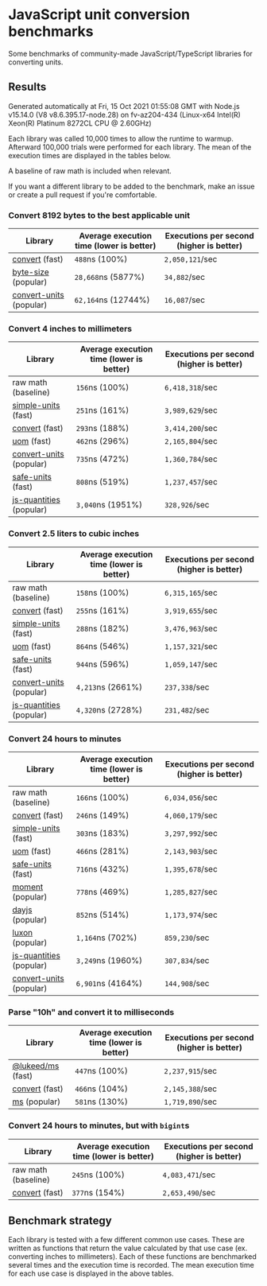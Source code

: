# JavaScript unit conversion benchmarks

Some benchmarks of community-made JavaScript/TypeScript libraries for converting units.

## Results

<!-- beginblock(results) -->

Generated automatically at Fri, 15 Oct 2021 01:55:08 GMT with Node.js v15.14.0 (V8 v8.6.395.17-node.28) on fv-az204-434 (Linux-x64 Intel(R) Xeon(R) Platinum 8272CL CPU @ 2.60GHz)

Each library was called 10,000 times to allow the runtime to warmup.
Afterward 100,000 trials were performed for each library.
The mean of the execution times are displayed in the tables below.

A baseline of raw math is included when relevant.

If you want a different library to be added to the benchmark, make an issue or create a pull request if you're comfortable.

### Convert 8192 bytes to the best applicable unit

| Library                                                            | Average execution time (lower is better) | Executions per second (higher is better) |
| ------------------------------------------------------------------ | ---------------------------------------- | ---------------------------------------- |
| [convert](https://npmjs.com/package/convert) (fast)                | `488`ns (100%)                           | `2,050,121`/sec                          |
| [byte-size](https://npmjs.com/package/byte-size) (popular)         | `28,668`ns (5877%)                       | `34,882`/sec                             |
| [convert-units](https://npmjs.com/package/convert-units) (popular) | `62,164`ns (12744%)                      | `16,087`/sec                             |

### Convert 4 inches to millimeters

| Library                                                            | Average execution time (lower is better) | Executions per second (higher is better) |
| ------------------------------------------------------------------ | ---------------------------------------- | ---------------------------------------- |
| raw math (baseline)                                                | `156`ns (100%)                           | `6,418,318`/sec                          |
| [simple-units](https://npmjs.com/package/simple-units) (fast)      | `251`ns (161%)                           | `3,989,629`/sec                          |
| [convert](https://npmjs.com/package/convert) (fast)                | `293`ns (188%)                           | `3,414,200`/sec                          |
| [uom](https://npmjs.com/package/uom) (fast)                        | `462`ns (296%)                           | `2,165,804`/sec                          |
| [convert-units](https://npmjs.com/package/convert-units) (popular) | `735`ns (472%)                           | `1,360,784`/sec                          |
| [safe-units](https://npmjs.com/package/safe-units) (fast)          | `808`ns (519%)                           | `1,237,457`/sec                          |
| [js-quantities](https://npmjs.com/package/js-quantities) (popular) | `3,040`ns (1951%)                        | `328,926`/sec                            |

### Convert 2.5 liters to cubic inches

| Library                                                            | Average execution time (lower is better) | Executions per second (higher is better) |
| ------------------------------------------------------------------ | ---------------------------------------- | ---------------------------------------- |
| raw math (baseline)                                                | `158`ns (100%)                           | `6,315,165`/sec                          |
| [convert](https://npmjs.com/package/convert) (fast)                | `255`ns (161%)                           | `3,919,655`/sec                          |
| [simple-units](https://npmjs.com/package/simple-units) (fast)      | `288`ns (182%)                           | `3,476,963`/sec                          |
| [uom](https://npmjs.com/package/uom) (fast)                        | `864`ns (546%)                           | `1,157,321`/sec                          |
| [safe-units](https://npmjs.com/package/safe-units) (fast)          | `944`ns (596%)                           | `1,059,147`/sec                          |
| [convert-units](https://npmjs.com/package/convert-units) (popular) | `4,213`ns (2661%)                        | `237,338`/sec                            |
| [js-quantities](https://npmjs.com/package/js-quantities) (popular) | `4,320`ns (2728%)                        | `231,482`/sec                            |

### Convert 24 hours to minutes

| Library                                                            | Average execution time (lower is better) | Executions per second (higher is better) |
| ------------------------------------------------------------------ | ---------------------------------------- | ---------------------------------------- |
| raw math (baseline)                                                | `166`ns (100%)                           | `6,034,056`/sec                          |
| [convert](https://npmjs.com/package/convert) (fast)                | `246`ns (149%)                           | `4,060,179`/sec                          |
| [simple-units](https://npmjs.com/package/simple-units) (fast)      | `303`ns (183%)                           | `3,297,992`/sec                          |
| [uom](https://npmjs.com/package/uom) (fast)                        | `466`ns (281%)                           | `2,143,903`/sec                          |
| [safe-units](https://npmjs.com/package/safe-units) (fast)          | `716`ns (432%)                           | `1,395,678`/sec                          |
| [moment](https://npmjs.com/package/moment) (popular)               | `778`ns (469%)                           | `1,285,827`/sec                          |
| [dayjs](https://npmjs.com/package/dayjs) (popular)                 | `852`ns (514%)                           | `1,173,974`/sec                          |
| [luxon](https://npmjs.com/package/luxon) (popular)                 | `1,164`ns (702%)                         | `859,230`/sec                            |
| [js-quantities](https://npmjs.com/package/js-quantities) (popular) | `3,249`ns (1960%)                        | `307,834`/sec                            |
| [convert-units](https://npmjs.com/package/convert-units) (popular) | `6,901`ns (4164%)                        | `144,908`/sec                            |

### Parse "10h" and convert it to milliseconds

| Library                                                   | Average execution time (lower is better) | Executions per second (higher is better) |
| --------------------------------------------------------- | ---------------------------------------- | ---------------------------------------- |
| [@lukeed/ms](https://npmjs.com/package/@lukeed/ms) (fast) | `447`ns (100%)                           | `2,237,915`/sec                          |
| [convert](https://npmjs.com/package/convert) (fast)       | `466`ns (104%)                           | `2,145,388`/sec                          |
| [ms](https://npmjs.com/package/ms) (popular)              | `581`ns (130%)                           | `1,719,890`/sec                          |

### Convert 24 hours to minutes, but with `bigint`s

| Library                                             | Average execution time (lower is better) | Executions per second (higher is better) |
| --------------------------------------------------- | ---------------------------------------- | ---------------------------------------- |
| raw math (baseline)                                 | `245`ns (100%)                           | `4,083,471`/sec                          |
| [convert](https://npmjs.com/package/convert) (fast) | `377`ns (154%)                           | `2,653,490`/sec                          |

<!-- endblock(results) -->

## Benchmark strategy

Each library is tested with a few different common use cases.
These are written as functions that return the value calculated by that use case (ex. converting inches to millimeters).
Each of these functions are benchmarked several times and the execution time is recorded.
The mean execution time for each use case is displayed in the above tables.

